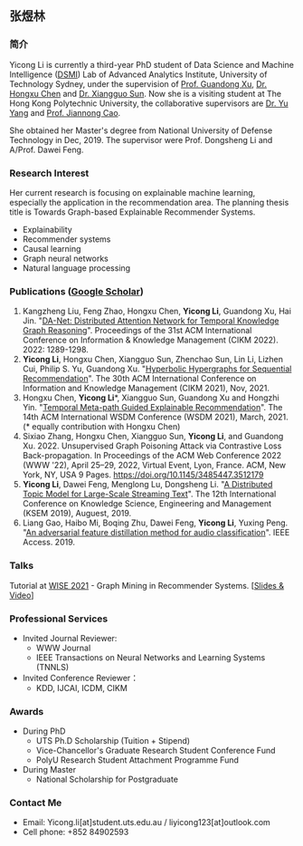 ## 张煜林

### 简介
Yicong Li is currently a third-year PhD student of Data Science and Machine Intelligence ([DSMI](http://dsmi.tech/)) Lab of Advanced Analytics Institute, University of Technology Sydney, under the supervision of [Prof. Guandong Xu](https://sites.google.com/view/guandong-xu), [Dr. Hongxu Chen](https://sites.google.com/view/hxchen) and [Dr. Xiangguo Sun](https://xiangguosun.mystrikingly.com/). Now she is a visiting student at The Hong Kong Polytechnic University, the collaborative supervisors are [Dr. Yu Yang](https://www.polyu.edu.hk/comp/people/academic-staff/dr-yang-yu/) and [Prof. Jiannong Cao](https://www4.comp.polyu.edu.hk/~csjcao/).

She obtained her Master's degree from National University of Defense Technology in Dec, 2019. The supervisor were Prof. Dongsheng Li and A/Prof. Dawei Feng.





### Research Interest
Her current research is focusing on explainable machine learning, especially the application in the recommendation area. The planning thesis title is Towards Graph-based Explainable Recommender Systems.
- Explainability
- Recommender systems
- Causal learning
- Graph neural networks
- Natural language processing 



### Publications ([Google Scholar](https://scholar.google.com/citations?view_op=list_works&hl=zh-CN&hl=zh-CN&user=a-uKBooAAAAJ))
1. Kangzheng Liu, Feng Zhao, Hongxu Chen, **Yicong Li**, Guandong Xu, Hai Jin. "[DA-Net: Distributed Attention Network for Temporal Knowledge Graph Reasoning](https://dl.acm.org/doi/abs/10.1145/3511808.3557280)". Proceedings of the 31st ACM International Conference on Information & Knowledge Management (CIKM 2022). 2022: 1289-1298.
2. **Yicong Li**, Hongxu Chen, Xiangguo Sun, Zhenchao Sun, Lin Li, Lizhen Cui, Philip S. Yu, Guandong Xu. "[Hyperbolic Hypergraphs for Sequential Recommendation](https://arxiv.org/pdf/2108.08134)". The 30th ACM International Conference on Information and Knowledge Management (CIKM 2021), Nov, 2021.
3. Hongxu Chen, **Yicong Li***, Xiangguo Sun, Guandong Xu and Hongzhi Yin. "[Temporal Meta-path Guided Explainable Recommendation](https://arxiv.org/pdf/2101.01433)". The 14th ACM International WSDM Conference (WSDM 2021), March, 2021. (* equally contribution with Hongxu Chen)
4. Sixiao Zhang, Hongxu Chen, Xiangguo Sun, **Yicong Li**, and Guandong Xu. 2022. Unsupervised Graph Poisoning Attack via Contrastive Loss Back-propagation. In Proceedings of the ACM Web Conference 2022 (WWW '22), April 25–29, 2022, Virtual Event, Lyon, France. ACM, New York, NY, USA 9 Pages. https://doi.org/10.1145/3485447.3512179
5. **Yicong Li**, Dawei Feng, Menglong Lu, Dongsheng Li. "[A Distributed Topic Model for Large-Scale Streaming Text](https://www.researchgate.net/publication/335314189_A_Distributed_Topic_Model_for_Large-Scale_Streaming_Text)". The 12th International Conference on Knowledge Science, Engineering and Management (KSEM 2019), Auguest, 2019.
6. Liang Gao, Haibo Mi, Boqing Zhu, Dawei Feng, **Yicong Li**, Yuxing Peng. "[An adversarial feature distillation method for audio classification](https://www.researchgate.net/publication/334752458_An_Adversarial_Feature_Distillation_Method_for_Audio_Classification)". IEEE Access. 2019.




### Talks
Tutorial at [WISE 2021](http://www.wise-conferences.org/2021/) - Graph Mining in Recommender Systems. [[Slides & Video](https://studentutsedu-my.sharepoint.com/personal/haoran_yang-2_student_uts_edu_au/_layouts/15/onedrive.aspx?id=%2Fpersonal%2Fhaoran%5Fyang%2D2%5Fstudent%5Futs%5Fedu%5Fau%2FDocuments%2FWISE%202021%20Tutorial)]


### Professional Services
- Invited Journal Reviewer: 
    - WWW Journal
    - IEEE Transactions on Neural Networks and Learning Systems (TNNLS)
- Invited Conference Reviewer：
    - KDD, IJCAI, ICDM, CIKM


### Awards
- During PhD
    - UTS Ph.D Scholarship (Tuition + Stipend)
    - Vice-Chancellor's Graduate Research Student Conference Fund
    - PolyU Research Student Attachment Programme Fund
- During Master
    - National Scholarship for Postgraduate


### Contact Me
- Email: Yicong.li[at]student.uts.edu.au / liyicong123[at]outlook.com
- Cell phone: +852 84902593
